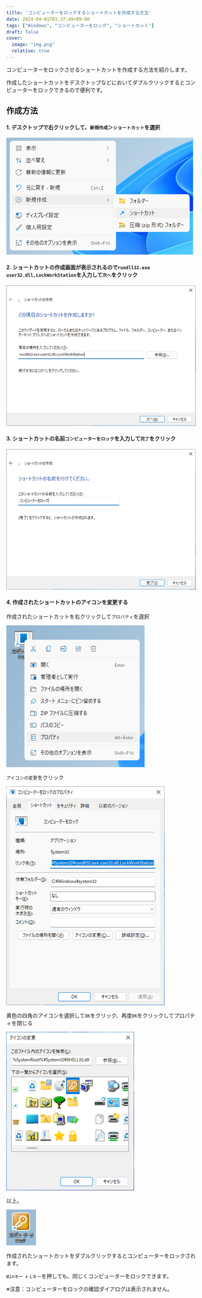 ```yaml
---
title: 'コンピューターをロックするショートカットを作成する方法'
date: 2024-04-01T01:37:49+09:00
tags: ["Windows", "コンピューターをロック", "ショートカット"]
draft: false
cover:
  image: "img.png"
  relative: true
---
```


コンピューターをロックさせるショートカットを作成する方法を紹介します。

作成したショートカットをデスクトップなどにおいてダブルクリックするとコンピューターをロックできるので便利です。

## 作成方法

#### 1. デスクトップで右クリックして、`新規作成`＞`ショートカット`を選択

![img_2.png](img_2.png)
#### 2. ショートカットの作成画面が表示されるので`rundll32.exe user32.dll,LockWorkStation`を入力して`次へ`をクリック

![img_1.png](img_1.png)

#### 3. ショートカットの名前`コンピューターをロック`を入力して`完了`をクリック

![img_3.png](img_3.png)

#### 4. 作成されたショートカットのアイコンを変更する

作成されたショートカットを右クリックして`プロパティ`を選択

![img_4.png](img_4.png)

`アイコンの変更`をクリック

![img_6.png](img_6.png)

黄色の四角のアイコンを選択して`OK`をクリック、再度`OK`をクリックしてプロパティを閉じる

![img_5.png](img_5.png)

以上。

![img_7.png](img_7.png)

作成されたショートカットをダブルクリックするとコンピューターをロックされます。

`Winキー` + `Lキー`を押しても、同じくコンピューターをロックできます。

※注意：コンピューターをロックの確認ダイアログは表示されません。